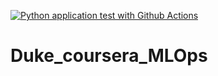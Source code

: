 [![Python application test with Github Actions](https://github.com/AvazehG/Duke_coursera_MLOps/actions/workflows/main.yml/badge.svg)](https://github.com/AvazehG/Duke_coursera_MLOps/actions/workflows/main.yml)

# Duke_coursera_MLOps
